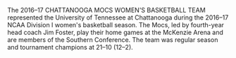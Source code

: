 The 2016–17 CHATTANOOGA MOCS WOMEN'S BASKETBALL TEAM represented the University of Tennessee at Chattanooga during the 2016–17 NCAA Division I women's basketball season. The Mocs, led by fourth-year head coach Jim Foster, play their home games at the McKenzie Arena and are members of the Southern Conference. The team was regular season and tournament champions at 21–10 (12–2).
